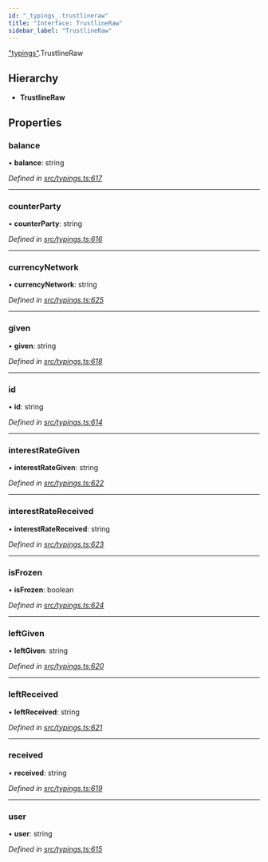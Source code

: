 ```yaml
---
id: "_typings_.trustlineraw"
title: "Interface: TrustlineRaw"
sidebar_label: "TrustlineRaw"
---
```


["typings"](../modules/_typings_.md).TrustlineRaw

## Hierarchy

* **TrustlineRaw**

## Properties

### balance

•  **balance**: string

*Defined in [src/typings.ts:617](https://github.com/trustlines-protocol/clientlib/blob/a897659/src/typings.ts#L617)*

___

### counterParty

•  **counterParty**: string

*Defined in [src/typings.ts:616](https://github.com/trustlines-protocol/clientlib/blob/a897659/src/typings.ts#L616)*

___

### currencyNetwork

•  **currencyNetwork**: string

*Defined in [src/typings.ts:625](https://github.com/trustlines-protocol/clientlib/blob/a897659/src/typings.ts#L625)*

___

### given

•  **given**: string

*Defined in [src/typings.ts:618](https://github.com/trustlines-protocol/clientlib/blob/a897659/src/typings.ts#L618)*

___

### id

•  **id**: string

*Defined in [src/typings.ts:614](https://github.com/trustlines-protocol/clientlib/blob/a897659/src/typings.ts#L614)*

___

### interestRateGiven

•  **interestRateGiven**: string

*Defined in [src/typings.ts:622](https://github.com/trustlines-protocol/clientlib/blob/a897659/src/typings.ts#L622)*

___

### interestRateReceived

•  **interestRateReceived**: string

*Defined in [src/typings.ts:623](https://github.com/trustlines-protocol/clientlib/blob/a897659/src/typings.ts#L623)*

___

### isFrozen

•  **isFrozen**: boolean

*Defined in [src/typings.ts:624](https://github.com/trustlines-protocol/clientlib/blob/a897659/src/typings.ts#L624)*

___

### leftGiven

•  **leftGiven**: string

*Defined in [src/typings.ts:620](https://github.com/trustlines-protocol/clientlib/blob/a897659/src/typings.ts#L620)*

___

### leftReceived

•  **leftReceived**: string

*Defined in [src/typings.ts:621](https://github.com/trustlines-protocol/clientlib/blob/a897659/src/typings.ts#L621)*

___

### received

•  **received**: string

*Defined in [src/typings.ts:619](https://github.com/trustlines-protocol/clientlib/blob/a897659/src/typings.ts#L619)*

___

### user

•  **user**: string

*Defined in [src/typings.ts:615](https://github.com/trustlines-protocol/clientlib/blob/a897659/src/typings.ts#L615)*
